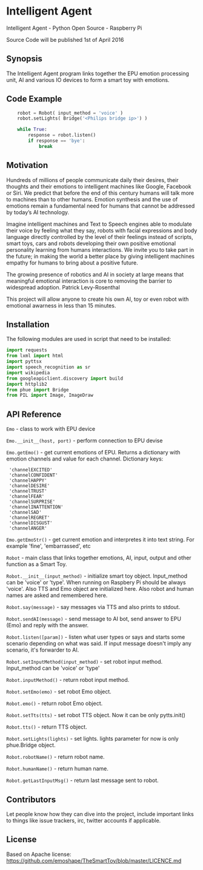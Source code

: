 # Intelligent Agent
Intelligent Agent - Python Open Source - Raspberry Pi

Source Code will be published 1st of April 2016

## Synopsis

The Intelligent Agent program links together the EPU emotion processing unit, AI and various IO devices to form a smart toy with emotions.

## Code Example

```python
    robot = Robot( input_method = 'voice' )
    robot.setLights( Bridge('<Philips bridge ip>') )

    while True:
        response = robot.listen()
        if response == 'bye':
            break
```

## Motivation

Hundreds of millions of people communicate daily their desires, their thoughts and their emotions to intelligent machines like Google, Facebook or Siri. We predict that before the end of this century humans will talk more to machines than to other humans. Emotion synthesis and the use of emotions remain a fundamental need for humans that cannot be addressed by today’s AI technology.

Imagine intelligent machines and Text to Speech engines able to modulate their voice by feeling what they say, robots with facial expressions and body language directly controlled by the level of their feelings instead of scripts, smart toys, cars and robots developing their own positive emotional personality learning from humans interactions. We invite you to take part in the future; in making the world a better place by giving intelligent machines empathy for humans to bring about a positive future.

The growing presence of robotics and AI in society at large means that meaningful emotional interaction is core to removing the barrier to widespread adoption. Patrick Levy-Rosenthal

This project will allow anyone to create his own AI, toy or even robot with emotional awarness in less than 15 minutes.

## Installation

The following modules are used in script that need to be installed:
```python
import requests
from lxml import html
import pyttsx
import speech_recognition as sr
import wikipedia
from googleapiclient.discovery import build
import httplib2
from phue import Bridge
from PIL import Image, ImageDraw
```

## API Reference

`Emo` - class to work with EPU device

`Emo.__init__(host, port)` - perform connection to EPU devise

`Emo.getEmo()` - get current emotions of EPU. Returns a dictionary with emotion channels and value for each channel. Dictionary keys:

     'channelEXCITED'
     'channelCONFIDENT'
     'channelHAPPY' 
     'channelDESIRE'
     'channelTRUST' 
     'channelFEAR'  
     'channelSURPRISE'
     'channelINATTENTION'
     'channelSAD'     
     'channelREGRET'  
     'channelDISGUST' 
     'channelANGER'   

`Emo.getEmoStr()` - get current emotion and interpretes it into text string. For example 'fine', 'embarrassed', etc 

`Robot` - main class that links together emotions, AI, input, output and other function as a Smart Toy.

`Robot.__init__(input_method)` - initialize smart toy object. 
Input_method can be 'voice' or 'type'. When running on Raspbery Pi should be always 'voice'.
Also TTS and Emo object are initialized here.
Also robot and human names are asked and remembered here.

`Robot.say(message)` - say messages via TTS and also prints to stdout.

`Robot.sendAI(message)` - send message to AI bot, send answer to EPU (Emo) and reply with the answer.

`Robot.listen([param])` - listen what user types or says and starts some scenario depending on what was said.
If input message doesn't imply any scenario, it's forwarder to AI.

`Robot.setInputMethod(input_method)` - set robot input method. Input_method can be 'voice' or 'type'

`Robot.inputMethod()` - return robot input method.

`Robot.setEmo(emo)` - set robot Emo object.

`Robot.emo()` - return robot Emo object.

`Robot.setTts(tts)` - set robot TTS object. Now it can be only pytts.init()

`Robot.tts()` - return TTS object.

`Robot.setLights(lights)` - set lights. lights parameter for now is only phue.Bridge object.

`Robot.robotName()` - return robot name.

`Robot.humanName()` - return human name.

`Robot.getLastInputMsg()` - return last message sent to robot.

## Contributors

Let people know how they can dive into the project, include important links to things like issue trackers, irc, twitter accounts if applicable.

## License

Based on Apache license: https://github.com/emoshape/TheSmartToy/blob/master/LICENCE.md
